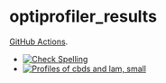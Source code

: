 # optiprofiler_results

[GitHub Actions](https://docs.github.com/en/actions).
- [![Check Spelling](https://github.com/blockwise-direct-search/optiprofiler_results/actions/workflows/spelling.yml/badge.svg)](https://github.com/blockwise-direct-search/optiprofiler_results/actions/workflows/spelling.yml)
- [![Profiles of cbds and lam, small](https://github.com/blockwise-direct-search/optiprofiler_results/actions/workflows/profile_lam_small.yml/badge.svg)](https://github.com/blockwise-direct-search/optiprofiler_results/actions/workflows/profile_lam_small.yml)

